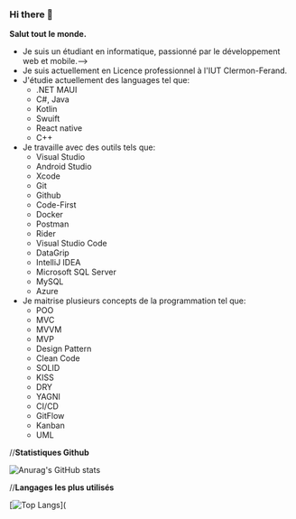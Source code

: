 ### Hi there 👋
<!--Readme pour mon profil github personnel-->
**Salut tout le monde.**

- Je suis un étudiant en informatique, passionné par le développement web et mobile.-->
- Je suis actuellement en Licence professionnel  à l'IUT Clermon-Ferand.
- J'étudie actuellement des languages tel que:
  - .NET MAUI
  - C#, Java
  - Kotlin
  - Swuift
  - React native
  - C++
- Je travaille avec des outils tels que:
  - Visual Studio
  - Android Studio
  - Xcode
  - Git
  - Github
  - Code-First
  - Docker
  - Postman
  - Rider
  - Visual Studio Code
  - DataGrip
  - IntelliJ IDEA
  - Microsoft SQL Server
  - MySQL
  - Azure
- Je maitrise plusieurs concepts de la programmation tel que:
  - POO
  - MVC
  - MVVM
  - MVP
  - Design Pattern
  - Clean Code
  - SOLID
  - KISS
  - DRY
  - YAGNI
  - CI/CD
  - GitFlow
  - Kanban
  - UML

//**Statistiques Github**

![Anurag's GitHub stats](https://github-readme-stats.vercel.app/api?username=vngounou26&show_icons=true&theme=radical)

//**Langages les plus utilisés**

[![Top Langs](https://github-readme-stats.vercel.app/api/top-langs/?username=vngounou26&layout=compact)](


<!--
**vngounou26/vngounou26** is a ✨ _special_ ✨ repository because its `README.md` (this file) appears on your GitHub profile.

Here are some ideas to get you started:

- 🔭 I’m currently working on ...
- 🌱 I’m currently learning ...
- 👯 I’m looking to collaborate on ...
- 🤔 I’m looking for help with ...
- 💬 Ask me about ...
- 📫 How to reach me: ...
- 😄 Pronouns: ...
- ⚡ Fun fact: ...
-->

